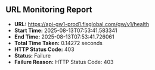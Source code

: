 ## URL Monitoring Report

- **URL:** https://api-gw1-prod1.fisglobal.com/gw/v1/health
- **Start Time:** 2025-08-13T07:53:41.583341
- **End Time:** 2025-08-13T07:53:41.726061
- **Total Time Taken:** 0.14272 seconds
- **HTTP Status Code:** 403
- **Status:** Failure
- **Failure Reason:** HTTP Status Code: 403
